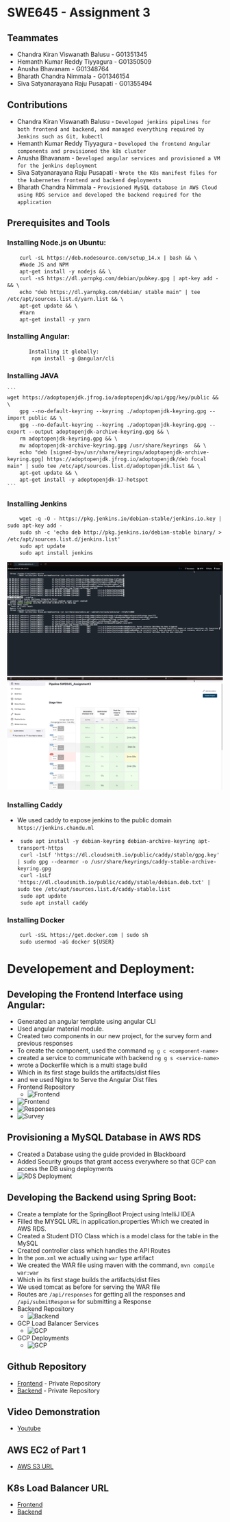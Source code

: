 # SWE645 - Assignment 3


## Teammates

- Chandra Kiran Viswanath Balusu - G01351345
- Hemanth Kumar Reddy Tiyyagura - G01350509
- Anusha Bhavanam - G01348764
- Bharath Chandra Nimmala - G01346154
- Siva Satyanarayana Raju Pusapati - G01355494


## Contributions

- Chandra Kiran Viswanath Balusu - `Developed jenkins pipelines for both frontend and backend, and managed everything required by Jenkins such as Git, kubectl`
- Hemanth Kumar Reddy Tiyyagura - `Developed the frontend Angular components and provisioned the k8s cluster`
- Anusha Bhavanam - `Developed angular services and provisioned a VM for the jenkins deployment`
- Siva Satyanarayana Raju Pusapati - `Wrote the K8s manifest files for the kubernetes frontend and backend deployments` 
- Bharath Chandra Nimmala - `Provisioned MySQL database in AWS Cloud using RDS service and developed the backend required for the application`

## Prerequisites and Tools

### Installing Node.js on Ubuntu:

```
	curl -sL https://deb.nodesource.com/setup_14.x | bash && \
    #Node JS and NPM
    apt-get install -y nodejs && \
    curl -sS https://dl.yarnpkg.com/debian/pubkey.gpg | apt-key add - && \
    echo "deb https://dl.yarnpkg.com/debian/ stable main" | tee /etc/apt/sources.list.d/yarn.list && \
    apt-get update && \
    #Yarn
    apt-get install -y yarn
```

### Installing Angular:

```
	   Installing it globally:
		npm install -g @angular/cli
```

### Installing JAVA
    ```
    wget https://adoptopenjdk.jfrog.io/adoptopenjdk/api/gpg/key/public && \
        gpg --no-default-keyring --keyring ./adoptopenjdk-keyring.gpg --import public && \
        gpg --no-default-keyring --keyring ./adoptopenjdk-keyring.gpg --export --output adoptopenjdk-archive-keyring.gpg && \
        rm adoptopenjdk-keyring.gpg && \
        mv adoptopenjdk-archive-keyring.gpg /usr/share/keyrings  && \
        echo "deb [signed-by=/usr/share/keyrings/adoptopenjdk-archive-keyring.gpg] https://adoptopenjdk.jfrog.io/adoptopenjdk/deb focal main" | sudo tee /etc/apt/sources.list.d/adoptopenjdk.list && \
        apt-get update && \
        apt-get install -y adoptopenjdk-17-hotspot
    ```


### Installing Jenkins

```
    wget -q -O - https://pkg.jenkins.io/debian-stable/jenkins.io.key | sudo apt-key add -
    sudo sh -c 'echo deb http://pkg.jenkins.io/debian-stable binary/ > /etc/apt/sources.list.d/jenkins.list'
    sudo apt update
    sudo apt install jenkins
```
![Jenkins](./screenshots/pic2_5.png)
![Jenkins Job](./screenshots/pic2_6.png)


### Installing Caddy

- We used caddy to expose jenkins to the public domain `https://jenkins.chandu.ml `

-  ```
    sudo apt install -y debian-keyring debian-archive-keyring apt-transport-https
    curl -1sLf 'https://dl.cloudsmith.io/public/caddy/stable/gpg.key' | sudo gpg --dearmor -o /usr/share/keyrings/caddy-stable-archive-keyring.gpg
    curl -1sLf 'https://dl.cloudsmith.io/public/caddy/stable/debian.deb.txt' | sudo tee /etc/apt/sources.list.d/caddy-stable.list
    sudo apt update
    sudo apt install caddy
   ```

### Installing Docker

```
    curl -sSL https://get.docker.com | sudo sh
    sudo usermod -aG docker ${USER}
```

# Developement and Deployment:

## Developing the Frontend Interface using Angular:
 
- Generated an angular template using angular CLI
- Used angular material module.
- Created two components in our new project, for the survey form and previous responses
- To create the component, used the command `ng g c <component-name> `
- created a service to communicate with backend `ng g s <service-name>`
- wrote a Dockerfile which is a multi stage build
- Which in its first stage builds the artifacts/dist files
- and we used Nginx to Serve the Angular Dist files
- Frontend Repository
    - ![Frontend](./screenshots/pic2_3.png)
- ![Frontend](./screenshots/frontend.jpeg)
- ![Responses](./screenshots/pic2_8.png)
- ![Survey](./screenshots/pic2_9.png)


## Provisioning a MySQL Database in AWS RDS

- Created a Database using the guide provided in Blackboard
- Added Security groups that grant access everywhere so that GCP can access the DB using deployments
- ![RDS Deployment](./screenshots/pic2_4.png)

## Developing the Backend using Spring Boot:

- Create a template for the SpringBoot Project using IntelliJ IDEA
- Filled the MYSQL URL in application.properties Which we created in AWS RDS.
- Created a Student DTO Class which is a model class for the table in the MySQL
- Created controller class which handles the API Routes
- In the `pom.xml` we actually using `war` type artifact
- We created the WAR file using maven with the command, `mvn compile war:war`
- Which in its first stage builds the artifacts/dist files
- We used tomcat as before for serving the WAR file
- Routes are `/api/responses` for getting all the responses and `/api/submitResponse` for submitting a Response
- Backend Repository
  - ![Backend](./screenshots/pic2_2.png)
- GCP Load Balancer Services
  - ![GCP](./screenshots/pic2_7.png)
- GCP Deployments
  - ![GCP](./screenshots/pic2_1.png)

## Github Repository
- [Frontend](https://github.com/ViswanathBalusu/SWE645_Frontend_Angular) - Private Repository
- [Backend](https://github.com/ViswanathBalusu/SWE645_Assignment_RESTAPI) - Private Repository

## Video Demonstration
- [Youtube](https://youtu.be/edvH8vE0H4Y)

## AWS EC2 of Part 1
- [AWS S3 URL](http://ckvbalusu-swe645-ass1-part1.s3-website-us-east-1.amazonaws.com/)

## K8s Load Balancer URL
- [Frontend](http://34.148.220.176:31762/)
- [Backend](http://35.237.164.215:31763/assignment3/)
